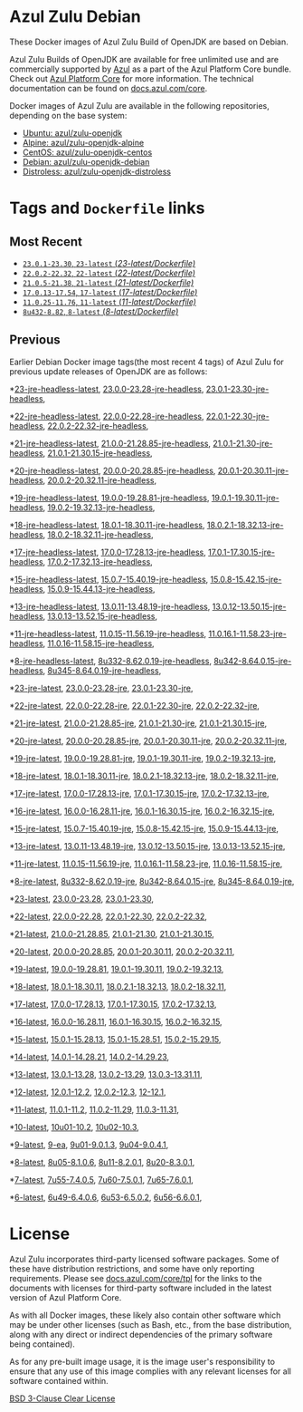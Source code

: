 Azul Zulu Debian
================

These Docker images of Azul Zulu Build of OpenJDK are based on Debian.

Azul Zulu Builds of OpenJDK are available for free unlimited use and are commercially supported by [Azul][1] as a part of the Azul Platform Core bundle.
Check out [Azul Platform Core][2] for more information. The technical documentation can be found on [docs.azul.com/core][3].

Docker images of Azul Zulu are available in the following repositories, depending on the base system:

  * [Ubuntu: azul/zulu-openjdk][4]
  * [Alpine: azul/zulu-openjdk-alpine][5]
  * [CentOS: azul/zulu-openjdk-centos][6]
  * [Debian: azul/zulu-openjdk-debian][7]
  * [Distroless: azul/zulu-openjdk-distroless][8]

Tags and `Dockerfile` links
===========================

Most Recent
-----------


  * [`23.0.1-23.30`, `23-latest` (*23-latest/Dockerfile)*][34]
  * [`22.0.2-22.32`, `22-latest` (*22-latest/Dockerfile)*][41]
  * [`21.0.5-21.38`, `21-latest` (*21-latest/Dockerfile)*][51]
  * [`17.0.13-17.54`, `17-latest` (*17-latest/Dockerfile)*][104]
  * [`11.0.25-11.76`, `11-latest` (*11-latest/Dockerfile)*][213]
  * [`8u432-8.82`, `8-latest` (*8-latest/Dockerfile)*][279]

Previous
--------

Earlier Debian Docker image tags(the most recent 4 tags) of Azul Zulu for previous update releases of OpenJDK are as follows:


  *[23-jre-headless-latest][11],
  [23.0.0-23.28-jre-headless][37],
  [23.0.1-23.30-jre-headless][39],
  
  *[22-jre-headless-latest][12],
  [22.0.0-22.28-jre-headless][42],
  [22.0.1-22.30-jre-headless][46],
  [22.0.2-22.32-jre-headless][50],
  
  *[21-jre-headless-latest][13],
  [21.0.0-21.28.85-jre-headless][52],
  [21.0.1-21.30-jre-headless][56],
  [21.0.1-21.30.15-jre-headless][58],
  
  
  
  
  
  *[20-jre-headless-latest][14],
  [20.0.0-20.28.85-jre-headless][76],
  [20.0.1-20.30.11-jre-headless][78],
  [20.0.2-20.32.11-jre-headless][82],
  
  *[19-jre-headless-latest][15],
  [19.0.0-19.28.81-jre-headless][84],
  [19.0.1-19.30.11-jre-headless][88],
  [19.0.2-19.32.13-jre-headless][92],
  
  *[18-jre-headless-latest][16],
  [18.0.1-18.30.11-jre-headless][95],
  [18.0.2.1-18.32.13-jre-headless][99],
  [18.0.2-18.32.11-jre-headless][101],
  
  *[17-jre-headless-latest][17],
  [17.0.0-17.28.13-jre-headless][105],
  [17.0.1-17.30.15-jre-headless][110],
  [17.0.2-17.32.13-jre-headless][113],
  
  
  
  
  
  
  
  
  
  
  
  
  
  
  
  *[15-jre-headless-latest][18],
  [15.0.7-15.40.19-jre-headless][172],
  [15.0.8-15.42.15-jre-headless][176],
  [15.0.9-15.44.13-jre-headless][178],
  
  
  *[13-jre-headless-latest][19],
  [13.0.11-13.48.19-jre-headless][198],
  [13.0.12-13.50.15-jre-headless][202],
  [13.0.13-13.52.15-jre-headless][203],
  
  
  *[11-jre-headless-latest][20],
  [11.0.15-11.56.19-jre-headless][230],
  [11.0.16.1-11.58.23-jre-headless][232],
  [11.0.16-11.58.15-jre-headless][236],
  
  
  
  
  
  
  
  
  
  
  
  
  *[8-jre-headless-latest][21],
  [8u332-8.62.0.19-jre-headless][318],
  [8u342-8.64.0.15-jre-headless][322],
  [8u345-8.64.0.19-jre-headless][325],
  
  
  
  
  
  
  
  
  
  
  
  
  *[23-jre-latest][22],
  [23.0.0-23.28-jre][35],
  [23.0.1-23.30-jre][40],
  
  *[22-jre-latest][23],
  [22.0.0-22.28-jre][44],
  [22.0.1-22.30-jre][45],
  [22.0.2-22.32-jre][49],
  
  *[21-jre-latest][24],
  [21.0.0-21.28.85-jre][54],
  [21.0.1-21.30-jre][55],
  [21.0.1-21.30.15-jre][60],
  
  
  
  
  
  *[20-jre-latest][25],
  [20.0.0-20.28.85-jre][75],
  [20.0.1-20.30.11-jre][79],
  [20.0.2-20.32.11-jre][81],
  
  *[19-jre-latest][26],
  [19.0.0-19.28.81-jre][86],
  [19.0.1-19.30.11-jre][87],
  [19.0.2-19.32.13-jre][90],
  
  *[18-jre-latest][27],
  [18.0.1-18.30.11-jre][97],
  [18.0.2.1-18.32.13-jre][98],
  [18.0.2-18.32.11-jre][102],
  
  *[17-jre-latest][28],
  [17.0.0-17.28.13-jre][107],
  [17.0.1-17.30.15-jre][108],
  [17.0.2-17.32.13-jre][112],
  
  
  
  
  
  
  
  
  
  
  
  
  
  
  
  *[16-jre-latest][29],
  [16.0.0-16.28.11-jre][158],
  [16.0.1-16.30.15-jre][159],
  [16.0.2-16.32.15-jre][162],
  
  *[15-jre-latest][30],
  [15.0.7-15.40.19-jre][171],
  [15.0.8-15.42.15-jre][175],
  [15.0.9-15.44.13-jre][177],
  
  
  *[13-jre-latest][31],
  [13.0.11-13.48.19-jre][199],
  [13.0.12-13.50.15-jre][200],
  [13.0.13-13.52.15-jre][205],
  
  
  *[11-jre-latest][32],
  [11.0.15-11.56.19-jre][229],
  [11.0.16.1-11.58.23-jre][234],
  [11.0.16-11.58.15-jre][237],
  
  
  
  
  
  
  
  
  
  
  
  
  *[8-jre-latest][33],
  [8u332-8.62.0.19-jre][319],
  [8u342-8.64.0.15-jre][323],
  [8u345-8.64.0.19-jre][326],
  
  
  
  
  
  
  
  
  
  
  
  
  *[23-latest][34],
  [23.0.0-23.28][36],
  [23.0.1-23.30][38],
  
  *[22-latest][41],
  [22.0.0-22.28][43],
  [22.0.1-22.30][47],
  [22.0.2-22.32][48],
  
  *[21-latest][51],
  [21.0.0-21.28.85][53],
  [21.0.1-21.30][57],
  [21.0.1-21.30.15][59],
  
  
  
  
  
  *[20-latest][73],
  [20.0.0-20.28.85][74],
  [20.0.1-20.30.11][77],
  [20.0.2-20.32.11][80],
  
  *[19-latest][83],
  [19.0.0-19.28.81][85],
  [19.0.1-19.30.11][89],
  [19.0.2-19.32.13][91],
  
  
  *[18-latest][94],
  [18.0.1-18.30.11][96],
  [18.0.2.1-18.32.13][100],
  [18.0.2-18.32.11][103],
  
  *[17-latest][104],
  [17.0.0-17.28.13][106],
  [17.0.1-17.30.15][109],
  [17.0.2-17.32.13][111],
  
  
  
  
  
  
  
  
  
  
  
  
  
  
  
  *[16-latest][156],
  [16.0.0-16.28.11][157],
  [16.0.1-16.30.15][160],
  [16.0.2-16.32.15][161],
  
  *[15-latest][163],
  [15.0.1-15.28.13][164],
  [15.0.1-15.28.51][165],
  [15.0.2-15.29.15][166],
  
  
  
  
  
  
  
  
  
  *[14-latest][183],
  [14.0.1-14.28.21][184],
  [14.0.2-14.29.23][185],
  
  *[13-latest][186],
  [13.0.1-13.28][187],
  [13.0.2-13.29][188],
  [13.0.3-13.31.11][189],
  
  
  
  
  
  
  
  
  
  
  
  
  *[12-latest][209],
  [12.0.1-12.2][210],
  [12.0.2-12.3][211],
  [12-12.1][212],
  
  *[11-latest][213],
  [11.0.1-11.2][214],
  [11.0.2-11.29][215],
  [11.0.3-11.31][216],
  
  
  
  
  
  
  
  
  
  
  
  
  
  
  
  
  
  
  
  
  
  
  
  
  
  
  
  *[10-latest][271],
  [10u01-10.2][272],
  [10u02-10.3][273],
  
  *[9-latest][274],
  [9-ea][275],
  [9u01-9.0.1.3][276],
  [9u04-9.0.4.1][277],
  
  
  *[8-latest][279],
  [8u05-8.1.0.6][280],
  [8u11-8.2.0.1][281],
  [8u20-8.3.0.1][282],
  
  
  
  
  
  
  
  
  
  
  
  
  
  
  
  
  
  
  
  
  
  
  
  
  
  
  
  
  
  
  
  
  
  
  
  
  
  
  
  
  
  
  
  
  
  
  
  
  
  
  *[7-latest][360],
  [7u55-7.4.0.5][361],
  [7u60-7.5.0.1][362],
  [7u65-7.6.0.1][363],
  
  
  
  
  
  
  
  
  
  
  
  
  
  
  
  
  
  
  
  
  
  
  
  
  
  
  
  
  
  
  
  
  
  
  
  *[6-latest][398],
  [6u49-6.4.0.6][399],
  [6u53-6.5.0.2][400],
  [6u56-6.6.0.1][401],
  
  
  
  
  
  
  
  
  
  
  
  
  
  
  
  
  License
=======

Azul Zulu incorporates third-party licensed software packages. Some of these have distribution restrictions, and some have only reporting requirements. Please see [docs.azul.com/core/tpl][9] for the links to the documents with licenses for third-party software included in the latest version of Azul Platform Core.

As with all Docker images, these likely also contain other software which may be under other licenses (such as Bash, etc., from the base distribution, along with any direct or indirect dependencies of the primary software being contained).

As for any pre-built image usage, it is the image user's responsibility to ensure that any use of this image complies with any relevant licenses for all software contained within.

[BSD 3-Clause Clear License][10]

  [1]: https://www.azul.com/
  [2]: https://www.azul.com/products/core/
  [3]: https://docs.azul.com/core/
  [4]: https://hub.docker.com/r/azul/zulu-openjdk
  [5]: https://hub.docker.com/r/azul/zulu-openjdk-alpine
  [6]: https://hub.docker.com/r/azul/zulu-openjdk-centos
  [7]: https://hub.docker.com/r/azul/zulu-openjdk-debian
  [8]: https://hub.docker.com/r/azul/zulu-openjdk-distroless
  [9]: https://docs.azul.com/core/tpl
  [10]: https://github.com/zulu-openjdk/zulu-openjdk/blob/master/LICENSE.txt


  [11]: https://github.com/zulu-openjdk/zulu-openjdk/blob/master/debian/23-jre-headless-latest/Dockerfile
  [37]: https://github.com/zulu-openjdk/zulu-openjdk/blob/master/debian/23.0.0-23.28-jre-headless/Dockerfile
  [39]: https://github.com/zulu-openjdk/zulu-openjdk/blob/master/debian/23.0.1-23.30-jre-headless/Dockerfile
  
  [12]: https://github.com/zulu-openjdk/zulu-openjdk/blob/master/debian/22-jre-headless-latest/Dockerfile
  [42]: https://github.com/zulu-openjdk/zulu-openjdk/blob/master/debian/22.0.0-22.28-jre-headless/Dockerfile
  [46]: https://github.com/zulu-openjdk/zulu-openjdk/blob/master/debian/22.0.1-22.30-jre-headless/Dockerfile
  [50]: https://github.com/zulu-openjdk/zulu-openjdk/blob/master/debian/22.0.2-22.32-jre-headless/Dockerfile
  
  [13]: https://github.com/zulu-openjdk/zulu-openjdk/blob/master/debian/21-jre-headless-latest/Dockerfile
  [52]: https://github.com/zulu-openjdk/zulu-openjdk/blob/master/debian/21.0.0-21.28.85-jre-headless/Dockerfile
  [56]: https://github.com/zulu-openjdk/zulu-openjdk/blob/master/debian/21.0.1-21.30-jre-headless/Dockerfile
  [58]: https://github.com/zulu-openjdk/zulu-openjdk/blob/master/debian/21.0.1-21.30.15-jre-headless/Dockerfile
  
  
  
  
  
  [14]: https://github.com/zulu-openjdk/zulu-openjdk/blob/master/debian/20-jre-headless-latest/Dockerfile
  [76]: https://github.com/zulu-openjdk/zulu-openjdk/blob/master/debian/20.0.0-20.28.85-jre-headless/Dockerfile
  [78]: https://github.com/zulu-openjdk/zulu-openjdk/blob/master/debian/20.0.1-20.30.11-jre-headless/Dockerfile
  [82]: https://github.com/zulu-openjdk/zulu-openjdk/blob/master/debian/20.0.2-20.32.11-jre-headless/Dockerfile
  
  [15]: https://github.com/zulu-openjdk/zulu-openjdk/blob/master/debian/19-jre-headless-latest/Dockerfile
  [84]: https://github.com/zulu-openjdk/zulu-openjdk/blob/master/debian/19.0.0-19.28.81-jre-headless/Dockerfile
  [88]: https://github.com/zulu-openjdk/zulu-openjdk/blob/master/debian/19.0.1-19.30.11-jre-headless/Dockerfile
  [92]: https://github.com/zulu-openjdk/zulu-openjdk/blob/master/debian/19.0.2-19.32.13-jre-headless/Dockerfile
  
  [16]: https://github.com/zulu-openjdk/zulu-openjdk/blob/master/debian/18-jre-headless-latest/Dockerfile
  [95]: https://github.com/zulu-openjdk/zulu-openjdk/blob/master/debian/18.0.1-18.30.11-jre-headless/Dockerfile
  [99]: https://github.com/zulu-openjdk/zulu-openjdk/blob/master/debian/18.0.2.1-18.32.13-jre-headless/Dockerfile
  [101]: https://github.com/zulu-openjdk/zulu-openjdk/blob/master/debian/18.0.2-18.32.11-jre-headless/Dockerfile
  
  [17]: https://github.com/zulu-openjdk/zulu-openjdk/blob/master/debian/17-jre-headless-latest/Dockerfile
  [105]: https://github.com/zulu-openjdk/zulu-openjdk/blob/master/debian/17.0.0-17.28.13-jre-headless/Dockerfile
  [110]: https://github.com/zulu-openjdk/zulu-openjdk/blob/master/debian/17.0.1-17.30.15-jre-headless/Dockerfile
  [113]: https://github.com/zulu-openjdk/zulu-openjdk/blob/master/debian/17.0.2-17.32.13-jre-headless/Dockerfile
  
  
  
  
  
  
  
  
  
  
  
  
  
  
  
  [18]: https://github.com/zulu-openjdk/zulu-openjdk/blob/master/debian/15-jre-headless-latest/Dockerfile
  [172]: https://github.com/zulu-openjdk/zulu-openjdk/blob/master/debian/15.0.7-15.40.19-jre-headless/Dockerfile
  [176]: https://github.com/zulu-openjdk/zulu-openjdk/blob/master/debian/15.0.8-15.42.15-jre-headless/Dockerfile
  [178]: https://github.com/zulu-openjdk/zulu-openjdk/blob/master/debian/15.0.9-15.44.13-jre-headless/Dockerfile
  
  
  [19]: https://github.com/zulu-openjdk/zulu-openjdk/blob/master/debian/13-jre-headless-latest/Dockerfile
  [198]: https://github.com/zulu-openjdk/zulu-openjdk/blob/master/debian/13.0.11-13.48.19-jre-headless/Dockerfile
  [202]: https://github.com/zulu-openjdk/zulu-openjdk/blob/master/debian/13.0.12-13.50.15-jre-headless/Dockerfile
  [203]: https://github.com/zulu-openjdk/zulu-openjdk/blob/master/debian/13.0.13-13.52.15-jre-headless/Dockerfile
  
  
  [20]: https://github.com/zulu-openjdk/zulu-openjdk/blob/master/debian/11-jre-headless-latest/Dockerfile
  [230]: https://github.com/zulu-openjdk/zulu-openjdk/blob/master/debian/11.0.15-11.56.19-jre-headless/Dockerfile
  [232]: https://github.com/zulu-openjdk/zulu-openjdk/blob/master/debian/11.0.16.1-11.58.23-jre-headless/Dockerfile
  [236]: https://github.com/zulu-openjdk/zulu-openjdk/blob/master/debian/11.0.16-11.58.15-jre-headless/Dockerfile
  
  
  
  
  
  
  
  
  
  
  
  
  [21]: https://github.com/zulu-openjdk/zulu-openjdk/blob/master/debian/8-jre-headless-latest/Dockerfile
  [318]: https://github.com/zulu-openjdk/zulu-openjdk/blob/master/debian/8u332-8.62.0.19-jre-headless/Dockerfile
  [322]: https://github.com/zulu-openjdk/zulu-openjdk/blob/master/debian/8u342-8.64.0.15-jre-headless/Dockerfile
  [325]: https://github.com/zulu-openjdk/zulu-openjdk/blob/master/debian/8u345-8.64.0.19-jre-headless/Dockerfile
  
  
  
  
  
  
  
  
  
  
  
  
  [22]: https://github.com/zulu-openjdk/zulu-openjdk/blob/master/debian/23-jre-latest/Dockerfile
  [35]: https://github.com/zulu-openjdk/zulu-openjdk/blob/master/debian/23.0.0-23.28-jre/Dockerfile
  [40]: https://github.com/zulu-openjdk/zulu-openjdk/blob/master/debian/23.0.1-23.30-jre/Dockerfile
  
  [23]: https://github.com/zulu-openjdk/zulu-openjdk/blob/master/debian/22-jre-latest/Dockerfile
  [44]: https://github.com/zulu-openjdk/zulu-openjdk/blob/master/debian/22.0.0-22.28-jre/Dockerfile
  [45]: https://github.com/zulu-openjdk/zulu-openjdk/blob/master/debian/22.0.1-22.30-jre/Dockerfile
  [49]: https://github.com/zulu-openjdk/zulu-openjdk/blob/master/debian/22.0.2-22.32-jre/Dockerfile
  
  [24]: https://github.com/zulu-openjdk/zulu-openjdk/blob/master/debian/21-jre-latest/Dockerfile
  [54]: https://github.com/zulu-openjdk/zulu-openjdk/blob/master/debian/21.0.0-21.28.85-jre/Dockerfile
  [55]: https://github.com/zulu-openjdk/zulu-openjdk/blob/master/debian/21.0.1-21.30-jre/Dockerfile
  [60]: https://github.com/zulu-openjdk/zulu-openjdk/blob/master/debian/21.0.1-21.30.15-jre/Dockerfile
  
  
  
  
  
  [25]: https://github.com/zulu-openjdk/zulu-openjdk/blob/master/debian/20-jre-latest/Dockerfile
  [75]: https://github.com/zulu-openjdk/zulu-openjdk/blob/master/debian/20.0.0-20.28.85-jre/Dockerfile
  [79]: https://github.com/zulu-openjdk/zulu-openjdk/blob/master/debian/20.0.1-20.30.11-jre/Dockerfile
  [81]: https://github.com/zulu-openjdk/zulu-openjdk/blob/master/debian/20.0.2-20.32.11-jre/Dockerfile
  
  [26]: https://github.com/zulu-openjdk/zulu-openjdk/blob/master/debian/19-jre-latest/Dockerfile
  [86]: https://github.com/zulu-openjdk/zulu-openjdk/blob/master/debian/19.0.0-19.28.81-jre/Dockerfile
  [87]: https://github.com/zulu-openjdk/zulu-openjdk/blob/master/debian/19.0.1-19.30.11-jre/Dockerfile
  [90]: https://github.com/zulu-openjdk/zulu-openjdk/blob/master/debian/19.0.2-19.32.13-jre/Dockerfile
  
  [27]: https://github.com/zulu-openjdk/zulu-openjdk/blob/master/debian/18-jre-latest/Dockerfile
  [97]: https://github.com/zulu-openjdk/zulu-openjdk/blob/master/debian/18.0.1-18.30.11-jre/Dockerfile
  [98]: https://github.com/zulu-openjdk/zulu-openjdk/blob/master/debian/18.0.2.1-18.32.13-jre/Dockerfile
  [102]: https://github.com/zulu-openjdk/zulu-openjdk/blob/master/debian/18.0.2-18.32.11-jre/Dockerfile
  
  [28]: https://github.com/zulu-openjdk/zulu-openjdk/blob/master/debian/17-jre-latest/Dockerfile
  [107]: https://github.com/zulu-openjdk/zulu-openjdk/blob/master/debian/17.0.0-17.28.13-jre/Dockerfile
  [108]: https://github.com/zulu-openjdk/zulu-openjdk/blob/master/debian/17.0.1-17.30.15-jre/Dockerfile
  [112]: https://github.com/zulu-openjdk/zulu-openjdk/blob/master/debian/17.0.2-17.32.13-jre/Dockerfile
  
  
  
  
  
  
  
  
  
  
  
  
  
  
  
  [29]: https://github.com/zulu-openjdk/zulu-openjdk/blob/master/debian/16-jre-latest/Dockerfile
  [158]: https://github.com/zulu-openjdk/zulu-openjdk/blob/master/debian/16.0.0-16.28.11-jre/Dockerfile
  [159]: https://github.com/zulu-openjdk/zulu-openjdk/blob/master/debian/16.0.1-16.30.15-jre/Dockerfile
  [162]: https://github.com/zulu-openjdk/zulu-openjdk/blob/master/debian/16.0.2-16.32.15-jre/Dockerfile
  
  [30]: https://github.com/zulu-openjdk/zulu-openjdk/blob/master/debian/15-jre-latest/Dockerfile
  [171]: https://github.com/zulu-openjdk/zulu-openjdk/blob/master/debian/15.0.7-15.40.19-jre/Dockerfile
  [175]: https://github.com/zulu-openjdk/zulu-openjdk/blob/master/debian/15.0.8-15.42.15-jre/Dockerfile
  [177]: https://github.com/zulu-openjdk/zulu-openjdk/blob/master/debian/15.0.9-15.44.13-jre/Dockerfile
  
  
  [31]: https://github.com/zulu-openjdk/zulu-openjdk/blob/master/debian/13-jre-latest/Dockerfile
  [199]: https://github.com/zulu-openjdk/zulu-openjdk/blob/master/debian/13.0.11-13.48.19-jre/Dockerfile
  [200]: https://github.com/zulu-openjdk/zulu-openjdk/blob/master/debian/13.0.12-13.50.15-jre/Dockerfile
  [205]: https://github.com/zulu-openjdk/zulu-openjdk/blob/master/debian/13.0.13-13.52.15-jre/Dockerfile
  
  
  [32]: https://github.com/zulu-openjdk/zulu-openjdk/blob/master/debian/11-jre-latest/Dockerfile
  [229]: https://github.com/zulu-openjdk/zulu-openjdk/blob/master/debian/11.0.15-11.56.19-jre/Dockerfile
  [234]: https://github.com/zulu-openjdk/zulu-openjdk/blob/master/debian/11.0.16.1-11.58.23-jre/Dockerfile
  [237]: https://github.com/zulu-openjdk/zulu-openjdk/blob/master/debian/11.0.16-11.58.15-jre/Dockerfile
  
  
  
  
  
  
  
  
  
  
  
  
  [33]: https://github.com/zulu-openjdk/zulu-openjdk/blob/master/debian/8-jre-latest/Dockerfile
  [319]: https://github.com/zulu-openjdk/zulu-openjdk/blob/master/debian/8u332-8.62.0.19-jre/Dockerfile
  [323]: https://github.com/zulu-openjdk/zulu-openjdk/blob/master/debian/8u342-8.64.0.15-jre/Dockerfile
  [326]: https://github.com/zulu-openjdk/zulu-openjdk/blob/master/debian/8u345-8.64.0.19-jre/Dockerfile
  
  
  
  
  
  
  
  
  
  
  
  
  [34]: https://github.com/zulu-openjdk/zulu-openjdk/blob/master/debian/23-latest/Dockerfile
  [36]: https://github.com/zulu-openjdk/zulu-openjdk/blob/master/debian/23.0.0-23.28/Dockerfile
  [38]: https://github.com/zulu-openjdk/zulu-openjdk/blob/master/debian/23.0.1-23.30/Dockerfile
  
  [41]: https://github.com/zulu-openjdk/zulu-openjdk/blob/master/debian/22-latest/Dockerfile
  [43]: https://github.com/zulu-openjdk/zulu-openjdk/blob/master/debian/22.0.0-22.28/Dockerfile
  [47]: https://github.com/zulu-openjdk/zulu-openjdk/blob/master/debian/22.0.1-22.30/Dockerfile
  [48]: https://github.com/zulu-openjdk/zulu-openjdk/blob/master/debian/22.0.2-22.32/Dockerfile
  
  [51]: https://github.com/zulu-openjdk/zulu-openjdk/blob/master/debian/21-latest/Dockerfile
  [53]: https://github.com/zulu-openjdk/zulu-openjdk/blob/master/debian/21.0.0-21.28.85/Dockerfile
  [57]: https://github.com/zulu-openjdk/zulu-openjdk/blob/master/debian/21.0.1-21.30/Dockerfile
  [59]: https://github.com/zulu-openjdk/zulu-openjdk/blob/master/debian/21.0.1-21.30.15/Dockerfile
  
  
  
  
  
  [73]: https://github.com/zulu-openjdk/zulu-openjdk/blob/master/debian/20-latest/Dockerfile
  [74]: https://github.com/zulu-openjdk/zulu-openjdk/blob/master/debian/20.0.0-20.28.85/Dockerfile
  [77]: https://github.com/zulu-openjdk/zulu-openjdk/blob/master/debian/20.0.1-20.30.11/Dockerfile
  [80]: https://github.com/zulu-openjdk/zulu-openjdk/blob/master/debian/20.0.2-20.32.11/Dockerfile
  
  [83]: https://github.com/zulu-openjdk/zulu-openjdk/blob/master/debian/19-latest/Dockerfile
  [85]: https://github.com/zulu-openjdk/zulu-openjdk/blob/master/debian/19.0.0-19.28.81/Dockerfile
  [89]: https://github.com/zulu-openjdk/zulu-openjdk/blob/master/debian/19.0.1-19.30.11/Dockerfile
  [91]: https://github.com/zulu-openjdk/zulu-openjdk/blob/master/debian/19.0.2-19.32.13/Dockerfile
  
  
  [94]: https://github.com/zulu-openjdk/zulu-openjdk/blob/master/debian/18-latest/Dockerfile
  [96]: https://github.com/zulu-openjdk/zulu-openjdk/blob/master/debian/18.0.1-18.30.11/Dockerfile
  [100]: https://github.com/zulu-openjdk/zulu-openjdk/blob/master/debian/18.0.2.1-18.32.13/Dockerfile
  [103]: https://github.com/zulu-openjdk/zulu-openjdk/blob/master/debian/18.0.2-18.32.11/Dockerfile
  
  [104]: https://github.com/zulu-openjdk/zulu-openjdk/blob/master/debian/17-latest/Dockerfile
  [106]: https://github.com/zulu-openjdk/zulu-openjdk/blob/master/debian/17.0.0-17.28.13/Dockerfile
  [109]: https://github.com/zulu-openjdk/zulu-openjdk/blob/master/debian/17.0.1-17.30.15/Dockerfile
  [111]: https://github.com/zulu-openjdk/zulu-openjdk/blob/master/debian/17.0.2-17.32.13/Dockerfile
  
  
  
  
  
  
  
  
  
  
  
  
  
  
  
  [156]: https://github.com/zulu-openjdk/zulu-openjdk/blob/master/debian/16-latest/Dockerfile
  [157]: https://github.com/zulu-openjdk/zulu-openjdk/blob/master/debian/16.0.0-16.28.11/Dockerfile
  [160]: https://github.com/zulu-openjdk/zulu-openjdk/blob/master/debian/16.0.1-16.30.15/Dockerfile
  [161]: https://github.com/zulu-openjdk/zulu-openjdk/blob/master/debian/16.0.2-16.32.15/Dockerfile
  
  [163]: https://github.com/zulu-openjdk/zulu-openjdk/blob/master/debian/15-latest/Dockerfile
  [164]: https://github.com/zulu-openjdk/zulu-openjdk/blob/master/debian/15.0.1-15.28.13/Dockerfile
  [165]: https://github.com/zulu-openjdk/zulu-openjdk/blob/master/debian/15.0.1-15.28.51/Dockerfile
  [166]: https://github.com/zulu-openjdk/zulu-openjdk/blob/master/debian/15.0.2-15.29.15/Dockerfile
  
  
  
  
  
  
  
  
  
  [183]: https://github.com/zulu-openjdk/zulu-openjdk/blob/master/debian/14-latest/Dockerfile
  [184]: https://github.com/zulu-openjdk/zulu-openjdk/blob/master/debian/14.0.1-14.28.21/Dockerfile
  [185]: https://github.com/zulu-openjdk/zulu-openjdk/blob/master/debian/14.0.2-14.29.23/Dockerfile
  
  [186]: https://github.com/zulu-openjdk/zulu-openjdk/blob/master/debian/13-latest/Dockerfile
  [187]: https://github.com/zulu-openjdk/zulu-openjdk/blob/master/debian/13.0.1-13.28/Dockerfile
  [188]: https://github.com/zulu-openjdk/zulu-openjdk/blob/master/debian/13.0.2-13.29/Dockerfile
  [189]: https://github.com/zulu-openjdk/zulu-openjdk/blob/master/debian/13.0.3-13.31.11/Dockerfile
  
  
  
  
  
  
  
  
  
  
  
  
  [209]: https://github.com/zulu-openjdk/zulu-openjdk/blob/master/debian/12-latest/Dockerfile
  [210]: https://github.com/zulu-openjdk/zulu-openjdk/blob/master/debian/12.0.1-12.2/Dockerfile
  [211]: https://github.com/zulu-openjdk/zulu-openjdk/blob/master/debian/12.0.2-12.3/Dockerfile
  [212]: https://github.com/zulu-openjdk/zulu-openjdk/blob/master/debian/12-12.1/Dockerfile
  
  [213]: https://github.com/zulu-openjdk/zulu-openjdk/blob/master/debian/11-latest/Dockerfile
  [214]: https://github.com/zulu-openjdk/zulu-openjdk/blob/master/debian/11.0.1-11.2/Dockerfile
  [215]: https://github.com/zulu-openjdk/zulu-openjdk/blob/master/debian/11.0.2-11.29/Dockerfile
  [216]: https://github.com/zulu-openjdk/zulu-openjdk/blob/master/debian/11.0.3-11.31/Dockerfile
  
  
  
  
  
  
  
  
  
  
  
  
  
  
  
  
  
  
  
  
  
  
  
  
  
  
  
  [271]: https://github.com/zulu-openjdk/zulu-openjdk/blob/master/debian/10-latest/Dockerfile
  [272]: https://github.com/zulu-openjdk/zulu-openjdk/blob/master/debian/10u01-10.2/Dockerfile
  [273]: https://github.com/zulu-openjdk/zulu-openjdk/blob/master/debian/10u02-10.3/Dockerfile
  
  [274]: https://github.com/zulu-openjdk/zulu-openjdk/blob/master/debian/9-latest/Dockerfile
  [275]: https://github.com/zulu-openjdk/zulu-openjdk/blob/master/debian/9-ea/Dockerfile
  [276]: https://github.com/zulu-openjdk/zulu-openjdk/blob/master/debian/9u01-9.0.1.3/Dockerfile
  [277]: https://github.com/zulu-openjdk/zulu-openjdk/blob/master/debian/9u04-9.0.4.1/Dockerfile
  
  
  [279]: https://github.com/zulu-openjdk/zulu-openjdk/blob/master/debian/8-latest/Dockerfile
  [280]: https://github.com/zulu-openjdk/zulu-openjdk/blob/master/debian/8u05-8.1.0.6/Dockerfile
  [281]: https://github.com/zulu-openjdk/zulu-openjdk/blob/master/debian/8u11-8.2.0.1/Dockerfile
  [282]: https://github.com/zulu-openjdk/zulu-openjdk/blob/master/debian/8u20-8.3.0.1/Dockerfile
  
  
  
  
  
  
  
  
  
  
  
  
  
  
  
  
  
  
  
  
  
  
  
  
  
  
  
  
  
  
  
  
  
  
  
  
  
  
  
  
  
  
  
  
  
  
  
  
  
  
  [360]: https://github.com/zulu-openjdk/zulu-openjdk/blob/master/debian/7-latest/Dockerfile
  [361]: https://github.com/zulu-openjdk/zulu-openjdk/blob/master/debian/7u55-7.4.0.5/Dockerfile
  [362]: https://github.com/zulu-openjdk/zulu-openjdk/blob/master/debian/7u60-7.5.0.1/Dockerfile
  [363]: https://github.com/zulu-openjdk/zulu-openjdk/blob/master/debian/7u65-7.6.0.1/Dockerfile
  
  
  
  
  
  
  
  
  
  
  
  
  
  
  
  
  
  
  
  
  
  
  
  
  
  
  
  
  
  
  
  
  
  
  
  [398]: https://github.com/zulu-openjdk/zulu-openjdk/blob/master/debian/6-latest/Dockerfile
  [399]: https://github.com/zulu-openjdk/zulu-openjdk/blob/master/debian/6u49-6.4.0.6/Dockerfile
  [400]: https://github.com/zulu-openjdk/zulu-openjdk/blob/master/debian/6u53-6.5.0.2/Dockerfile
  [401]: https://github.com/zulu-openjdk/zulu-openjdk/blob/master/debian/6u56-6.6.0.1/Dockerfile
  
  
  
  
  
  
  
  
  
  
  
  
  
  
  
  
  